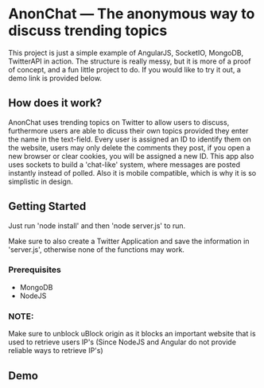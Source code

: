 # AnonChat — The anonymous way to discuss trending topics 

This project is just a simple example of AngularJS, SocketIO, MongoDB, TwitterAPI in action. The structure is really messy, but it is more of a proof of concept, and a fun little project to do. If you would like to try it out, a demo link is provided below.

## How does it work?

AnonChat uses trending topics on Twitter to allow users to discuss, furthermore users are able to dicuss their own topics provided they enter the name in the text-field. Every user is assigned an ID to identify them on the website, users may only delete the comments they post, if you open a new browser or clear cookies, you will be assigned a new ID. This app also uses sockets to build a 'chat-like' system, where messages are posted instantly instead of polled. Also it is mobile compatible, which is why it is so simplistic in design.

## Getting Started

Just run 'node install' and then 'node server.js' to run.

Make sure to also create a Twitter Application and save the information in 'server.js', otherwise none of the functions may work.

### Prerequisites

- MongoDB
- NodeJS

### NOTE:
Make sure to unblock uBlock origin as it blocks an important website that is used to retrieve users IP's (Since NodeJS and Angular do not provide reliable ways to retrieve IP's)


## Demo

[Demo]: (http://www.pvp.kz:3000)
